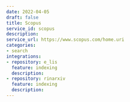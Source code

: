 ```yaml
---
date: 2022-04-05
draft: false
title: Scopus
service_id: scopus
description:
service_url: https://www.scopus.com/home.uri
categories:
- search
integrations:
- repository: e_lis
  feature: indexing
  description:
- repository: rinarxiv
  feature: indexing
  description:
---
```



